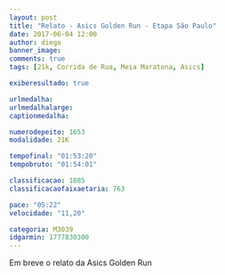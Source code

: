 ```yaml
---
layout: post
title: "Relato - Asics Golden Run - Etapa São Paulo"
date: 2017-06-04 12:00
author: diego
banner_image: 
comments: true
tags: [21k, Corrida de Rua, Meia Maratona, Asics]

exiberesultado: true

urlmedalha: 
urlmedalhalarge: 
captionmedalha: 

numerodepeito: 1653
modalidade: 21K

tempofinal: "01:53:20"
tempobruto: "01:54:01"

classificacao: 1885
classificacaofaixaetaria: 763

pace: "05:22"
velocidade: "11,20"

categoria: M3039
idgarmin: 1777830300
---
```


Em breve o relato da Asics Golden Run